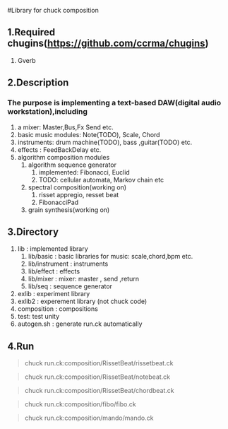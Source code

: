#Library for chuck composition

## 1.Required chugins(https://github.com/ccrma/chugins)
1. Gverb

## 2.Description
### The purpose is implementing a text-based DAW(digital audio workstation),including
1.  a mixer: Master,Bus,Fx Send etc.
2.  basic music modules: Note(TODO), Scale, Chord
2.  instruments: drum machine(TODO), bass ,guitar(TODO)  etc.
3.  effects : FeedBackDelay etc.
4.  algorithm composition modules
    1.  algorithm sequence generator
        1. implemented: Fibonacci, Euclid
        2. TODO: cellular automata, Markov chain etc
    2.  spectral composition(working on)
        1. risset appregio, resset beat
        2. FibonacciPad
    3.  grain synthesis(working on)


## 3.Directory
1. lib : implemented library 
    1. lib/basic : basic libraries for music: scale,chord,bpm etc.
    2. lib/instrument : instruments
    3. lib/effect :  effects
    4. lib/mixer : mixer: master , send ,return
    5. lib/seq : sequence generator
2. exlib : experiment library
3. exlib2 : experement library (not chuck code)
4. composition : compositions
5. test: test unity
6. autogen.sh : generate run.ck automatically

## 4.Run
>   chuck run.ck:composition/RissetBeat/rissetbeat.ck

>   chuck run.ck:composition/RissetBeat/notebeat.ck

>   chuck run.ck:composition/RissetBeat/chordbeat.ck

>   chuck run.ck:composition/fibo/fibo.ck

>   chuck run.ck:composition/mando/mando.ck



